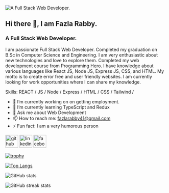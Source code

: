 ![ A Full Stack Web Developer.](https://i.ibb.co/89TrDzQ/github-banner.jpg)
## Hi there 👋, I am Fazla Rabby.
###  A Full Stack Web Developer.

I am passionate Full Stack Web Developer. Completed my graduation on B.Sc in Computer Science and Engineering. I am very enthusiastic about new technologies and love to explore them. Completed my web development course from Programming Hero. I have knowledge about various languages like React JS, Node JS, Express JS, CSS, and HTML. My motto is to create error free and user friendly websites. I am currently looking for work opportunities where I can share my knowledge.

Skills: REACT / JS / Node / Express / HTML / CSS / Tailwind /

- 🔭 I’m currently working on on getting employment. 
- 🌱 I’m currently learning TypeScript and Redux 
- 💬 Ask me about Web Development 
- 📫 How to reach me: fazlarabby41@gmail.com 
- ⚡ Fun fact: I am a very humorous person 


[<img src='https://cdn.jsdelivr.net/npm/simple-icons@3.0.1/icons/github.svg' alt='github' height='40'>](https://github.com/fazlarabby1)  [<img src='https://cdn.jsdelivr.net/npm/simple-icons@3.0.1/icons/linkedin.svg' alt='linkedin' height='40'>](https://www.linkedin.com/in/https://www.linkedin.com/in/fazla-rabby-b84a39258//)  [<img src='https://cdn.jsdelivr.net/npm/simple-icons@3.0.1/icons/facebook.svg' alt='facebook' height='40'>](https://www.facebook.com/https://www.facebook.com/fazla.rabby.3701)  

[![trophy](https://github-profile-trophy.vercel.app/?username=fazlarabby1)](https://github.com/ryo-ma/github-profile-trophy)

[![Top Langs](https://github-readme-stats.vercel.app/api/top-langs/?username=fazlarabby1)](https://github.com/anuraghazra/github-readme-stats)

![GitHub stats](https://github-readme-stats.vercel.app/api?username=fazlarabby1&show_icons=true)  

![GitHub streak stats](https://streak-stats.demolab.com/?user=fazlarabby1)  

